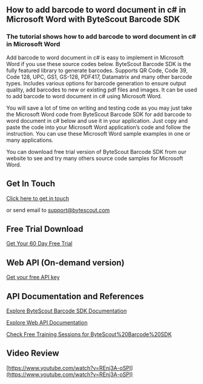 ## How to add barcode to word document in c# in Microsoft Word with ByteScout Barcode SDK

### The tutorial shows how to add barcode to word document in c# in Microsoft Word

Add barcode to word document in c# is easy to implement in Microsoft Word if you use these source codes below. ByteScout Barcode SDK is the fully featured library to generate barcodes. Supports QR Code, Code 39, Code 128, UPC, GS1, GS-128, PDF417, Datamatrix and many other barcode types. Includes various options for barcode generation to ensure output quality, add barcodes to new or existing pdf files and images. It can be used to add barcode to word document in c# using Microsoft Word.

You will save a lot of time on writing and testing code as you may just take the Microsoft Word code from ByteScout Barcode SDK for add barcode to word document in c# below and use it in your application. Just copy and paste the code into your Microsoft Word application’s code and follow the instruction. You can use these Microsoft Word sample examples in one or many applications.

You can download free trial version of ByteScout Barcode SDK from our website to see and try many others source code samples for Microsoft Word.

## Get In Touch

[Click here to get in touch](https://bytescout.zendesk.com/hc/en-us/requests/new?subject=ByteScout%20Barcode%20SDK%20Question)

or send email to [support@bytescout.com](mailto:support@bytescout.com?subject=ByteScout%20Barcode%20SDK%20Question) 

## Free Trial Download

[Get Your 60 Day Free Trial](https://bytescout.com/download/web-installer?utm_source=github-readme)

## Web API (On-demand version)

[Get your free API key](https://pdf.co/documentation/api?utm_source=github-readme)

## API Documentation and References

[Explore ByteScout Barcode SDK Documentation](https://bytescout.com/documentation/index.html?utm_source=github-readme)

[Explore Web API Documentation](https://pdf.co/documentation/api?utm_source=github-readme)

[Check Free Training Sessions for ByteScout%20Barcode%20SDK](https://academy.bytescout.com/)

## Video Review

[https://www.youtube.com/watch?v=REnj3A-oSPI](https://www.youtube.com/watch?v=REnj3A-oSPI)